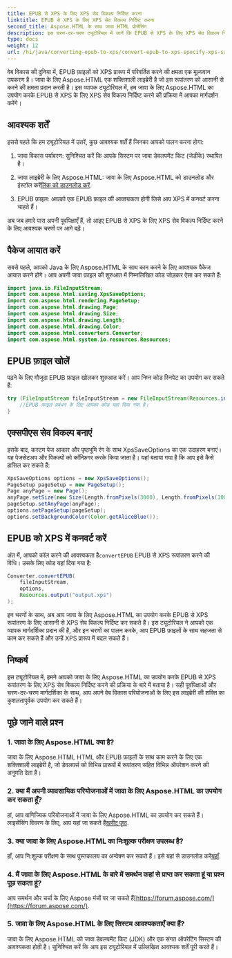 ```yaml
---
title: EPUB से XPS के लिए XPS सेव विकल्प निर्दिष्ट करना
linktitle: EPUB से XPS के लिए XPS सेव विकल्प निर्दिष्ट करना
second_title: Aspose.HTML के साथ जावा HTML प्रोसेसिंग
description: इस चरण-दर-चरण ट्यूटोरियल में जानें कि EPUB से XPS के लिए XPS सेव विकल्प निर्दिष्ट करने के लिए जावा के लिए Aspose.HTML का उपयोग कैसे करें। EPUB फ़ाइलों को निर्बाध रूप से परिवर्तित करें।
type: docs
weight: 12
url: /hi/java/converting-epub-to-xps/convert-epub-to-xps-specify-xps-save-options/
---
```

वेब विकास की दुनिया में, EPUB फ़ाइलों को XPS प्रारूप में परिवर्तित करने की क्षमता एक मूल्यवान उपकरण है। जावा के लिए Aspose.HTML एक शक्तिशाली लाइब्रेरी है जो इस रूपांतरण को आसानी से करने की क्षमता प्रदान करती है। इस व्यापक ट्यूटोरियल में, हम जावा के लिए Aspose.HTML का उपयोग करके EPUB से XPS के लिए XPS सेव विकल्प निर्दिष्ट करने की प्रक्रिया में आपका मार्गदर्शन करेंगे।

## आवश्यक शर्तें

इससे पहले कि हम ट्यूटोरियल में उतरें, कुछ आवश्यक शर्तें हैं जिनका आपको पालन करना होगा:

1. जावा विकास पर्यावरण: सुनिश्चित करें कि आपके सिस्टम पर जावा डेवलपमेंट किट (जेडीके) स्थापित है।

2.  जावा लाइब्रेरी के लिए Aspose.HTML: जावा के लिए Aspose.HTML को डाउनलोड और इंस्टॉल करें[लिंक को डाउनलोड करें](https://releases.aspose.com/html/java/).

3. EPUB फ़ाइल: आपको एक EPUB फ़ाइल की आवश्यकता होगी जिसे आप XPS में कनवर्ट करना चाहते हैं।

अब जब हमारे पास अपनी पूर्वापेक्षाएँ हैं, तो आइए EPUB से XPS के लिए XPS सेव विकल्प निर्दिष्ट करने के लिए आवश्यक चरणों पर आगे बढ़ें।

## पैकेज आयात करें

सबसे पहले, आपको Java के लिए Aspose.HTML के साथ काम करने के लिए आवश्यक पैकेज आयात करने होंगे। आप अपनी जावा फ़ाइल की शुरुआत में निम्नलिखित कोड जोड़कर ऐसा कर सकते हैं:

```java
import java.io.FileInputStream;
import com.aspose.html.saving.XpsSaveOptions;
import com.aspose.html.rendering.PageSetup;
import com.aspose.html.drawing.Page;
import com.aspose.html.drawing.Size;
import com.aspose.html.drawing.Length;
import com.aspose.html.drawing.Color;
import com.aspose.html.converters.Converter;
import com.aspose.html.system.io.resources.Resources;
```

## EPUB फ़ाइल खोलें

पढ़ने के लिए मौजूदा EPUB फ़ाइल खोलकर शुरुआत करें। आप निम्न कोड स्निपेट का उपयोग कर सकते हैं:

```java
try (FileInputStream fileInputStream = new FileInputStream(Resources.input("input.epub"))) {
    //EPUB फ़ाइल प्रबंधन के लिए आपका कोड यहां दिया गया है।
}
```

## एक्सपीएस सेव विकल्प बनाएं

इसके बाद, कस्टम पेज आकार और पृष्ठभूमि रंग के साथ XpsSaveOptions का एक उदाहरण बनाएं। यह पेजसेटअप और विकल्पों को कॉन्फ़िगर करके किया जाता है। यहां बताया गया है कि आप इसे कैसे हासिल कर सकते हैं:

```java
XpsSaveOptions options = new XpsSaveOptions();
PageSetup pageSetup = new PageSetup();
Page anyPage = new Page();
anyPage.setSize(new Size(Length.fromPixels(3000), Length.fromPixels(1000)));
pageSetup.setAnyPage(anyPage);
options.setPageSetup(pageSetup);
options.setBackgroundColor(Color.getAliceBlue());
```

## EPUB को XPS में कनवर्ट करें

 अंत में, आपको कॉल करने की आवश्यकता है`convertEPUB` EPUB से XPS रूपांतरण करने की विधि। उसके लिए कोड यहां दिया गया है:

```java
Converter.convertEPUB(
    fileInputStream,
    options,
    Resources.output("output.xps")
);
```

इन चरणों के साथ, अब आप जावा के लिए Aspose.HTML का उपयोग करके EPUB से XPS रूपांतरण के लिए आसानी से XPS सेव विकल्प निर्दिष्ट कर सकते हैं। इस ट्यूटोरियल ने आपको एक व्यापक मार्गदर्शिका प्रदान की है, और इन चरणों का पालन करके, आप EPUB फ़ाइलों के साथ सहजता से काम कर सकते हैं और उन्हें XPS प्रारूप में बदल सकते हैं।

## निष्कर्ष

इस ट्यूटोरियल में, हमने आपको जावा के लिए Aspose.HTML का उपयोग करके EPUB से XPS रूपांतरण के लिए XPS सेव विकल्प निर्दिष्ट करने की प्रक्रिया के बारे में बताया है। सही पूर्वापेक्षाओं और चरण-दर-चरण मार्गदर्शिका के साथ, आप अपने वेब विकास परियोजनाओं के लिए इस लाइब्रेरी की शक्ति का कुशलतापूर्वक उपयोग कर सकते हैं।

## पूछे जाने वाले प्रश्न

### 1. जावा के लिए Aspose.HTML क्या है?
जावा के लिए Aspose.HTML HTML और EPUB फ़ाइलों के साथ काम करने के लिए एक शक्तिशाली लाइब्रेरी है, जो डेवलपर्स को विभिन्न प्रारूपों में रूपांतरण सहित विभिन्न ऑपरेशन करने की अनुमति देता है।

### 2. क्या मैं अपनी व्यावसायिक परियोजनाओं में जावा के लिए Aspose.HTML का उपयोग कर सकता हूँ?
 हां, आप वाणिज्यिक परियोजनाओं में जावा के लिए Aspose.HTML का उपयोग कर सकते हैं। लाइसेंसिंग विवरण के लिए, आप यहां जा सकते हैं[खरीद पृष्ठ](https://purchase.aspose.com/buy).

### 3. क्या जावा के लिए Aspose.HTML का निःशुल्क परीक्षण उपलब्ध है?
 हाँ, आप नि:शुल्क परीक्षण के साथ पुस्तकालय का अन्वेषण कर सकते हैं। इसे यहां से डाउनलोड करें[यहाँ](https://releases.aspose.com/).

### 4. मैं जावा के लिए Aspose.HTML के बारे में समर्थन कहां से प्राप्त कर सकता हूं या प्रश्न पूछ सकता हूं?
 आप समर्थन और चर्चा के लिए Aspose मंचों पर जा सकते हैं[https://forum.aspose.com/](https://forum.aspose.com/).

### 5. जावा के लिए Aspose.HTML के लिए सिस्टम आवश्यकताएँ क्या हैं?
जावा के लिए Aspose.HTML को जावा डेवलपमेंट किट (JDK) और एक संगत ऑपरेटिंग सिस्टम की आवश्यकता होती है। सुनिश्चित करें कि आप इस ट्यूटोरियल में उल्लिखित आवश्यक शर्तें पूरी करते हैं।
